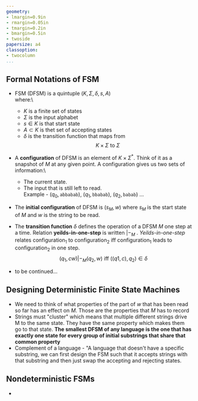 ```yaml
---
geometry:
- lmargin=0.9in
- rmargin=0.05in
- tmargin=0.2in
- bmargin=0.5in
- twoside
papersize: a4
classoption:
- twocolumn
...
```


## Formal Notations of FSM
- FSM (DFSM) is a quintuple $(K, \Sigma, \delta, s, A)$\
  where:\
  - *K* is a finite set of states
  - $\Sigma$ is the input alphabet
  - $s \in K$ is that start state
  - $A \subset K$ is thet set of accepting states
  - $\delta$ is the transition function that maps from $$K \times \Sigma
  \text{ to } \Sigma$$

- A **configuration** of DFSM is an element of $K \times \Sigma^\ast$.
  Think of it as a snapshot of $M$ at any given point. A configuration gives
  us two sets of information:\
  - The current state.
  - The input that is still left to read.\
  Example - $(q_0, \texttt{abbabab})$, $(q_1, \texttt{bbabab})$,
  $(q_2, \texttt{babab})$ ...

- The **initial configuration** of DFSM is $(s_M, w)$ where $s_M$ is the start
  state of *M* and *w* is the string to be read.

- The **transition function** $\delta$ defines the operation of a DFSM *M*
  one step at a time. Relation **yeilds-in-one-step** is written $|-_M$
  $\text{}_\text{}$. *Yeilds-in-one-step* relates $\text{configuration}_1$ to
  $\text{configuration}_2$ iff $\text{configuration}_1$ leads to
  $\text{configuration}_2$ in one step.
  $$(q_1, cw) |-_M (q_2, w) \text{ iff }((q1,c),q_2)\in\delta$$

- to be continued...



## Designing Deterministic Finite State Machines

- We need to think of what properties of the part of *w* that has been read so
  far has an effect on *M*. Those are the properties that *M* has to record
- Strings must "cluster" which means that multiple different strings drive M to
  the same state. They have the same property which makes them go to that
  state. **The smallest DFSM of any language is the one that has exactly one
  state for every group of initial substrings that share that common property**
- Complement of a language - "A language that doesn't have a specific
  substring, we can first design the FSM such that it accepts strings with that
  substring and then just swap the accepting and rejecting states.


## Nondeterministic FSMs

- 
